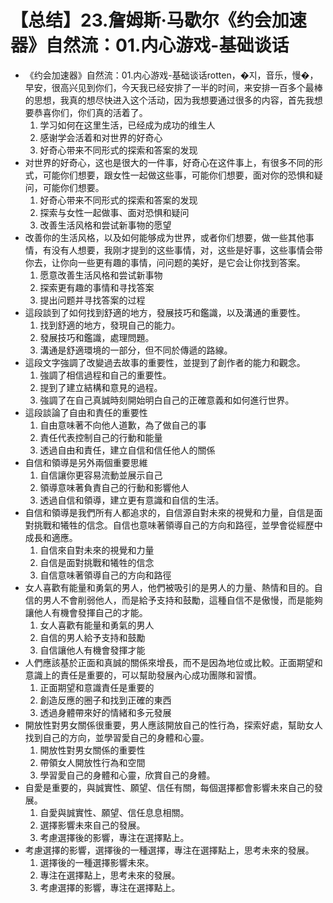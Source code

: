 # 【总结】23.詹姆斯·马歇尔《约会加速器》自然流：01.内心游戏-基础谈话

-   《约会加速器》自然流：01.内心游戏-基础谈话rotten，�지，音乐，慢�，早安，很高兴见到你们，今天我已经安排了一半的时间，来安排一百多个最棒的思想，我真的想尽快进入这个活动，因为我想要通过很多的内容，首先我想要恭喜你们，你们真的活着了。
    1.  学习如何在这里生活，已经成为成功的维生人
    2.  感谢学会活着和对世界的好奇心
    3.  好奇心带来不同形式的探索和答案的发现
-   对世界的好奇心，这也是很大的一件事，好奇心在这件事上，有很多不同的形式，可能你们想要，跟女性一起做这些事，可能你们想要，面对你的恐惧和疑问，可能你们想要。
    1.  好奇心带来不同形式的探索和答案的发现
    2.  探索与女性一起做事、面对恐惧和疑问
    3.  改善生活风格和尝试新事物的愿望
-   改善你的生活风格，以及如何能够成为世界，或者你们想要，做一些其他事情，有没有人想要，我刚才提到的这些事情，对，这些是好事，这些事情会带你去，让你向一些更有趣的事情，问问题的美好，是它会让你找到答案。
    1.  愿意改善生活风格和尝试新事物
    2.  探索更有趣的事情和寻找答案
    3.  提出问题并寻找答案的过程
-   這段談到了如何找到舒適的地方，發展技巧和鑑識，以及溝通的重要性。
    1.  找到舒適的地方，發現自己的能力。
    2.  發展技巧和鑑識，處理問題。
    3.  溝通是舒適環境的一部分，但不同於傳遞的路線。
-   這段文字強調了改變過去故事的重要性，並提到了創作者的能力和觀念。
    1.  強調了相信過程和自己的重要性。
    2.  提到了建立結構和意見的過程。
    3.  強調了在自己真誠時刻開始明白自己的正確意義和如何進行世界。
-   這段談論了自由和責任的重要性
    1.  自由意味著不向他人道歉，為了做自己的事
    2.  責任代表控制自己的行動和能量
    3.  透過自由和責任，建立自信和信任他人的關係
-   自信和領導是另外兩個重要思維
    1.  自信讓你更容易流動並展示自己
    2.  領導意味著負責自己的行動和影響他人
    3.  透過自信和領導，建立更有意識和自信的生活。
-   自信和領導是我們所有人都追求的，自信源自對未來的視覺和力量，自信是面對挑戰和犧牲的信念。自信也意味著領導自己的方向和路徑，並學會從經歷中成長和適應。
    1.  自信來自對未來的視覺和力量
    2.  自信是面對挑戰和犧牲的信念
    3.  自信意味著領導自己的方向和路徑
-   女人喜歡有能量和勇氣的男人，他們被吸引的是男人的力量、熱情和目的。自信的男人不會削弱他人，而是給予支持和鼓勵，這種自信不是傲慢，而是能夠讓他人有機會發揮自己的才能。
    1.  女人喜歡有能量和勇氣的男人
    2.  自信的男人給予支持和鼓勵
    3.  自信讓他人有機會發揮才能
-   人們應該基於正面和真誠的關係來增長，而不是因為地位或比較。正面期望和意識上的責任是重要的，可以幫助發展內心成功團隊和習慣。
    1.  正面期望和意識責任是重要的
    2.  創造反應的圈子和找到正確的東西
    3.  透過身體帶來好的情緒和多元發展
-   開放性對男女關係很重要，男人應該開放自己的性行為，探索好處，幫助女人找到自己的方向，並學習愛自己的身體和心靈。
    1.  開放性對男女關係的重要性
    2.  帶領女人開放性行為和空間
    3.  學習愛自己的身體和心靈，欣賞自己的身體。
-   自愛是重要的，與誠實性、願望、信任有關，每個選擇都會影響未來自己的發展。
    1.  自愛與誠實性、願望、信任息息相關。
    2.  選擇影響未來自己的發展。
    3.  考慮選擇後的影響，專注在選擇點上。
-   考慮選擇的影響，選擇後的一種選擇，專注在選擇點上，思考未來的發展。
    1.  選擇後的一種選擇影響未來。
    2.  專注在選擇點上，思考未來的發展。
    3.  考慮選擇的影響，專注在選擇點上。